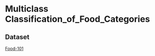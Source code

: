 # Multiclass Classification_of_Food_Categories

## Dataset
[Food-101](https://www.kaggle.com/dansbecker/food-101)
